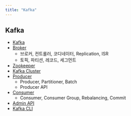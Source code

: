 ```yaml
---
title: "Kafka"
---
```


## Kafka

- [Kafka](Kafka/Kafka.md)
- [Broker](Broker/Broker.md)
  - 브로커, 컨트롤러, 코디네이터, Replication, ISR
  - 토픽, 파티션, 레코드, 세그먼트
- [Zookeeper](Zookeeper/Zookeeper.md)
- [Kafka Cluster](Kafka-Cluster/Kafka-Cluster.md)
- [Producer](Message-Queue/Kafka/Producer/Producer.md)
  - Producer, Partitioner, Batch
  - Producer API
- [Consumer](Message-Queue/Kafka/Consumer/Consumer.md)
  - Consumer, Consumer Group, Rebalancing, Commit
- [Admin API](Admin-API/Admin-API.md)
- [Kafka CLI](Kafka-CLI/Kafka-CLI.md)